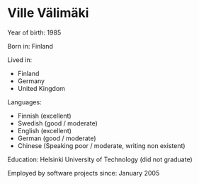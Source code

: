 # Ville Välimäki

Year of birth: 1985

Born in: Finland

Lived in: 
- Finland
- Germany
- United Kingdom

Languages:
- Finnish (excellent)
- Swedish (good / moderate)
- English (excellent)
- German (good / moderate)
- Chinese (Speaking poor / moderate, writing non existent)

Education: Helsinki University of Technology (did not graduate)

Employed by software projects since: January 2005
